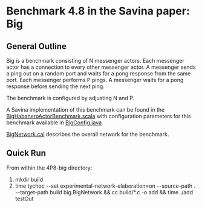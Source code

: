 # Benchmark 4.8 in the Savina paper: Big

## General Outline

Big is a benchmark consisting of N messenger actors. Each messenger actor has a connection to every other messenger actor. A messenger sends a ping out on a random port and waits for a pong response from the same port. Each messenger performs P pings. A messenger waits for a pong response before sending the next ping.

The benchmark is configured by adjusting N and P.

A Savina implementation of this benchmark can be found in the [BigHabaneroActorBenchmark.scala](https://github.com/shamsimam/savina/blob/master/src/main/scala/edu/rice/habanero/benchmarks/big/BigHabaneroActorBenchmark.scala) with configuration parameters for this benchmark available in [BigConfig.java](https://github.com/shamsimam/savina/blob/master/src/main/java/edu/rice/habanero/benchmarks/big/BigConfig.java)

[BigNetwork.cal](./BigNetwork.cal) describes the overall network for the benchmark.

## Quick Run
From within the 4P8-big directory:
1. mkdir build
2. time tychoc --set experimental-network-elaboration=on --source-path . --target-path build big.BigNetwork && cc build/*.c -o add && time ./add testOut